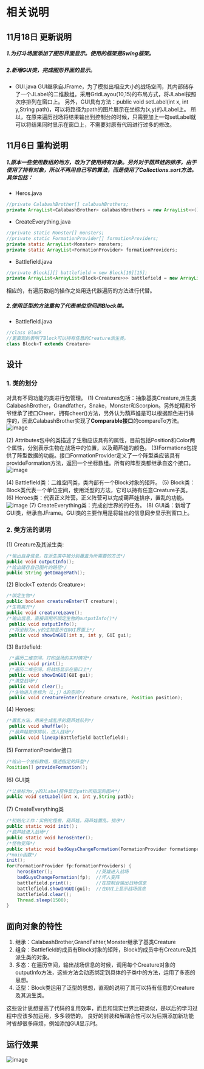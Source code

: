 # 相关说明
## 11月18日 更新说明
##### 1.为打斗场面添加了图形界面显示。使用的框架是Swing框架。
##### 2.新增GUI类，完成图形界面的显示。
+ GUI.java
GUI继承自JFrame，为了模拟出相应大小的战场空间，其内部储存了一个JLabel的二维数组。采用GridLayou(10,15)的布局方式，将JLabel按照次序排列在窗口上。
另外，GUI具有方法：public void setLabel(int x, int y,String path)，可以将路径为path的图片展示在坐标为(x,y)的JLabel上。
所以，在原来遍历战场将结果输出到控制台的时候，只需要加上一句setLabel就可以将结果同时显示在窗口上，不需要对原有代码进行过多的修改。

## 11月6日  重构说明
##### 1.原本一些使用数组的地方，改为了使用持有对象。另外对于葫芦娃的排序，由于使用了持有对象，所以不再用自己写的算法，而是使用了**Collections.sort**方法。具体包括：
+ Heros.java
```java
//private CalabashBrother[] calabashBrothers;
private ArrayList<CalabashBrother> calabashBrothers = new ArrayList<>();
```
+ CreateEverything.java
```java
//private static Monster[] monsters;
//private static FormationProvider[] formationProviders;
private static ArrayList<Monster> monsters;
private static ArrayList<FormationProvider> formationProviders;
```
+ Battlefield.java
```java
//private Block[][] battlefield = new Block[10][15];
private ArrayList<ArrayList<Block<Creature>>> battlefield = new ArrayList<>();
```

相应的，有遍历数组的操作之处用迭代器遍历的方法进行代替。

##### 2.使用泛型的方法重构了代表单位空间的Block类。  
+ Battlefield.java
```java
//class Block
//更直观的表明了Block可以持有任意的Creature派生类。
class Block<T extends Creature>
```

## 设计
### 1. 类的划分
对具有不同功能的类进行包管理。
(1) Creatures包括：抽象基类Creature,派生类CalabashBrother，Grandfather，Snake，Monster和Scorpion。另外蛇精和爷爷继承了接口Cheer，拥有cheer()方法，另外认为葫芦娃是可以根据颜色进行排序的，因此CalabashBrother实现了**Comparable接口**的compareTo方法。
![image](https://github.com/czhnju161220026/image/blob/master/res3class.png?raw=true)

(2) Attributes包中的类描述了生物应该具有的属性，目前包括Position和Color两个属性，分别表示生物在战场中的位置，以及葫芦娃的颜色。
(3)Formations包提供了阵型数据的功能。接口FormationProvider定义了一个阵型类应该具有provideFormation方法，返回一个坐标数组。所有的阵型类都继承自这个接口。
![image](https://github.com/czhnju161220026/image/blob/master/res3class2.png?raw=true)

(4) Battlefield类：二维空间类，类内部有一个Block对象的矩阵。
(5) Block类：Block类代表一个单位空间，使用泛型的方法，它可以持有任意Creature子类。
(6) Heroes类：代表正义阵营。正义阵营可以完成葫芦娃排序，置乱的功能。
![image](https://github.com/czhnju161220026/image/blob/master/res3class3.png?raw=true)
(7) CreateEverything类：完成创世界的的任务。
(8) GUI类：新增了GUI类，继承自JFrame。GUI类的主要作用是将输出的信息同步显示到窗口上。


### 2. 类方法的说明

(1) Creature及其派生类:
``` java  
/*输出自身信息，在派生类中被分别覆盖为所需要的方法*/
public void outputInfo(); 
/*给出储存自己图片的路径*/
public String getImagePath();
```
(2) Block&lt;T extends Creature&gt;:
``` java
/*绑定生物*/
public boolean creatureEnter(T creature);
/*生物离开*/
public void creatureLeave();
/*输出信息，直接调用所绑定生物的outputInfo()*/
 public void outputInfo();
 /*将坐标为x,y的生物显示在GUI界面上*/
 public void showInGUI(int x, int y, GUI gui);
```

(3) Battlefield:
``` java
 /*遍历二维空间，打印战场的实时情况*/
 public void print();
 /*遍历二维空间，将战场显示在窗口上*/
 public void showInGUI(GUI gui);
 /*清空战场*/
 public void clear();
 /*生物进入坐标为（i,j）d的空间*/
 public void creatureEnter(Creature creature, Position position);

```

(4) Heroes:
``` java
/*置乱方法，用来生成乱序的葫芦娃队列*/
 public void shuffle();
 /*葫芦娃按序排队，进入战场*/
 public void lineUp(Battlefield battlefield);
```

(5) FormationProvider接口
``` java
/*给出一个坐标数组，描述指定的阵型*/
Position[] provideFormation();
```
(6) GUI类
``` java
/*让坐标为x,y的JLabel控件显示path所指定的图片*/
public void setLabel(int x, int y,String path);
```

(7) CreateEverything类
``` java
/*初始化工作：实例化怪兽，葫芦娃，葫芦娃置乱，排序*/
public static void init()；
/*葫芦娃进入战场*/
public static void herosEnter();
/*怪物变阵*/
public static void badGuysChangeFormation(FormationProvider formationprovider);
/*main函数*/
init();
for(FormationProvider fp:formationProviders) {
    herosEnter();                //英雄进入战场
    badGuysChangeFormation(fp);  //坏人变阵
    battlefield.print();         //在控制台输出战场信息
    battlefield.showInGUI(gui);  //在GUI上显示战场信息
    battlefield.clear();         
    Thread.sleep(1500);
}
```




## 面向对象的特性
1. 继承：CalabashBrother,GrandFahter,Monster继承了基类Creature
2. 组合：Battlefield的成员有Block对象的矩阵，Block的成员中有Creature及其派生类的对象。
3. 多态：在遍历空间，输出战场信息的时候，调用每个Creature对象的outputInfo方法，这些方法会动态绑定到具体的子类中的方法，运用了多态的思想。
4. 泛型：Block类运用了泛型的思想，直观的说明了其可以持有任意的Creature及其派生类。

这些设计思想提高了代码的复用效率，而且和现实世界比较类似，是以后的学习过程中应该多加运用，多多领悟的。
良好的封装和解耦合性可以为后期添加新功能时省却很多麻烦，例如添加GUI显示时。

## 运行效果

![image](https://github.com/czhnju161220026/image/blob/master/res3v3.png?raw=true)



